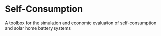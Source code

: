 # Self-Consumption
A toolbox for the simulation and economic evaluation of self-consumption and solar home battery systems
